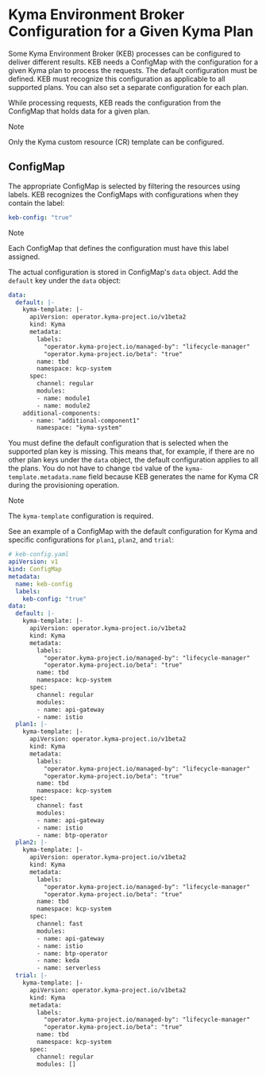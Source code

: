 # Kyma Environment Broker Configuration for a Given Kyma Plan

Some Kyma Environment Broker (KEB) processes can be configured to deliver different results. KEB needs a ConfigMap with the configuration for a given Kyma plan to process the requests.
The default configuration must be defined. KEB must recognize this configuration as applicable to all supported plans. You can also set a separate configuration for each plan.
  
While processing requests, KEB reads the configuration from the ConfigMap that holds data for a given plan.

> [!NOTE]
> Only the Kyma custom resource (CR) template can be configured.

## ConfigMap  

The appropriate ConfigMap is selected by filtering the resources using labels. KEB recognizes the ConfigMaps with configurations when they contain the label:

```yaml
keb-config: "true"
```

> [!NOTE]
> Each ConfigMap that defines the configuration must have this label assigned.

The actual configuration is stored in ConfigMap's `data` object. Add the `default` key under the `data` object:

```yaml
data:
  default: |-
    kyma-template: |-
      apiVersion: operator.kyma-project.io/v1beta2
      kind: Kyma
      metadata:
        labels:
          "operator.kyma-project.io/managed-by": "lifecycle-manager"
          "operator.kyma-project.io/beta": "true"
        name: tbd
        namespace: kcp-system
      spec:
        channel: regular
        modules:
        - name: module1
        - name: module2
    additional-components:
      - name: "additional-component1"
        namespace: "kyma-system"
```

You must define the default configuration that is selected when the supported plan key is missing. This means that, for example, if there are no other plan keys under the `data` object, the default configuration applies to all the plans. You do not have to change `tbd` value of the `kyma-template.metadata.name` field because KEB generates the name for Kyma CR during the provisioning operation.

> [!NOTE]
> The `kyma-template` configuration is required.

See an example of a ConfigMap with the default configuration for Kyma and specific configurations for `plan1`, `plan2`, and `trial`:

```yaml
# keb-config.yaml
apiVersion: v1
kind: ConfigMap
metadata:
  name: keb-config
  labels:
    keb-config: "true"
data:
  default: |-
    kyma-template: |-
      apiVersion: operator.kyma-project.io/v1beta2
      kind: Kyma
      metadata:
        labels:
          "operator.kyma-project.io/managed-by": "lifecycle-manager"
          "operator.kyma-project.io/beta": "true"
        name: tbd
        namespace: kcp-system
      spec:
        channel: regular
        modules:
        - name: api-gateway
        - name: istio
  plan1: |-
    kyma-template: |-
      apiVersion: operator.kyma-project.io/v1beta2
      kind: Kyma
      metadata:
        labels:
          "operator.kyma-project.io/managed-by": "lifecycle-manager"
          "operator.kyma-project.io/beta": "true"
        name: tbd
        namespace: kcp-system
      spec:
        channel: fast
        modules:
        - name: api-gateway
        - name: istio
        - name: btp-operator
  plan2: |-
    kyma-template: |-
      apiVersion: operator.kyma-project.io/v1beta2
      kind: Kyma
      metadata:
        labels:
          "operator.kyma-project.io/managed-by": "lifecycle-manager"
          "operator.kyma-project.io/beta": "true"
        name: tbd
        namespace: kcp-system
      spec:
        channel: fast
        modules:
        - name: api-gateway
        - name: istio
        - name: btp-operator
        - name: keda
        - name: serverless
  trial: |-
    kyma-template: |-
      apiVersion: operator.kyma-project.io/v1beta2
      kind: Kyma
      metadata:
        labels:
          "operator.kyma-project.io/managed-by": "lifecycle-manager"
          "operator.kyma-project.io/beta": "true"
        name: tbd
        namespace: kcp-system
      spec:
        channel: regular
        modules: []
```
